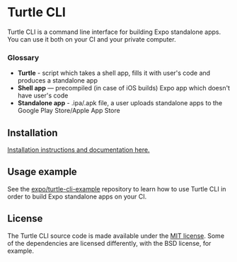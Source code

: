 # Turtle CLI

Turtle CLI is a command line interface for building Expo standalone apps.
You can use it both on your CI and your private computer.

### Glossary

- **Turtle** - script which takes a shell app, fills it with user's code and produces a standalone app
- **Shell app** — precompiled (in case of iOS builds) Expo app which doesn't have user's code
- **Standalone app** - .ipa/.apk file, a user uploads standalone apps to the Google Play Store/Apple App Store

## Installation

[Installation instructions and documentation here.](https://docs.expo.io/versions/latest/distribution/turtle-cli)

## Usage example
See the [expo/turtle-cli-example](https://github.com/expo/turtle-cli-example) repository to learn how to use Turtle CLI in order to build Expo standalone apps on your CI.

## License
The Turtle CLI source code is made available under the [MIT license](LICENSE).
Some of the dependencies are licensed differently, with the BSD license, for example.
